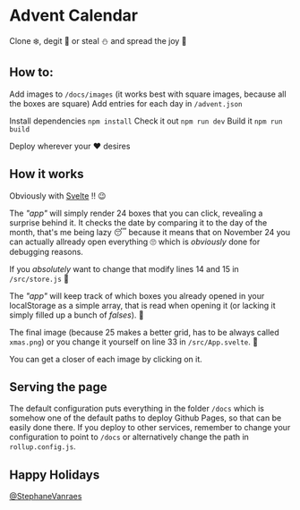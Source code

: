 # Advent Calendar

Clone ❄️, degit 🎁 or steal ⛄ and spread the joy 🌈

## How to:

Add images to `/docs/images` (it works best with square images, because all the boxes are square)
Add entries for each day in `/advent.json`

Install dependencies `npm install`
Check it out `npm run dev`
Build it `npm run build`

Deploy wherever your ❤️ desires 

## How it works

Obviously with [Svelte](http://www.svelte.dev) !! 😉

The _"app"_ will simply render 24 boxes that you can click, revealing a surprise behind it.
It checks the date by comparing it to the day of the month, that's me being lazy 😴 because it means that on November 24 you can actually allready open everything 🙄 which is _obviously_ done for debugging reasons.

If you _absolutely_ want to change that modify lines 14 and 15 in `/src/store.js` 🥨

The _"app"_ will keep track of which boxes you already opened in your localStorage as a simple array, that is read when opening it (or lacking it simply filled up a bunch of _falses_). 🍒

The final image (because 25 makes a better grid, has to be always called `xmas.png`) or you change it yourself on line 33 in `/src/App.svelte`. 🍿

You can get a closer of each image by clicking on it.

## Serving the page

The default configuration puts everything in the folder `/docs` which is somehow one of the default paths to deploy Github Pages, so that can be easily done there.
If you deploy to other services, remember to change your configuration to point to `/docs` or alternatively change the path in `rollup.config.js`.

## Happy Holidays

[@StephaneVanraes](http://www.twitter.com/StephaneVanraes)
